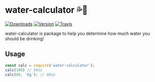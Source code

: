 # water-calculator 💦🧮
[![Downloads](https://img.shields.io/npm/dt/water-calculator.svg?maxAge=3600)](https://www.npmjs.com/package/water-calculator)
[![Version](https://img.shields.io/npm/v/water-calculator.svg?maxAge=3600)](https://www.npmjs.com/package/water-calculator)
[![Travis](https://api.travis-ci.org/fyk0/water-calculator.svg?branch=master)](https://travis-ci.com/fyk0/water-calculator)

water-calculator is package to help you determine how much water you should be drinking! 

## Usage
```js
const calc = require('water-calculator');
calc(100) // 50oz
calc(80, 'kg'); // 88oz
```